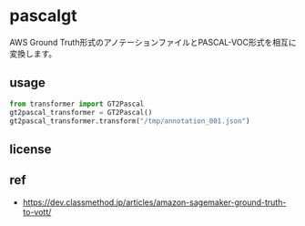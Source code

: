 # pascalgt
AWS Ground Truth形式のアノテーションファイルとPASCAL-VOC形式を相互に変換します。

## usage
```python
from transformer import GT2Pascal
gt2pascal_transformer = GT2Pascal()
gt2pascal_transformer.transform("/tmp/annotation_001.json")
```

## license


## ref
* https://dev.classmethod.jp/articles/amazon-sagemaker-ground-truth-to-vott/